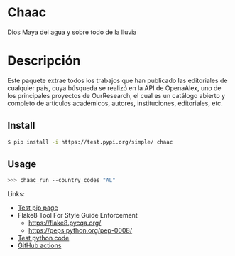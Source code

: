 # Chaac 
Dios Maya del agua y sobre todo de la lluvia

# Descripción
Este paquete extrae todos los trabajos que han publicado las editoriales de cualquier país, cuya búsqueda se realizó en la API de OpenaAlex, uno de los principales proyectos de OurResearch,  el cual es un catálogo abierto y completo de artículos académicos, autores, instituciones, editoriales, etc.
## Install
```bash
$ pip install -i https://test.pypi.org/simple/ chaac
```
## Usage

```bash
>>> chaac_run --country_codes "AL"

```

Links:
* [Test pip page](https://test.pypi.org/project/desoper/)
* Flake8 Tool For Style Guide Enforcement
  * https://flake8.pycqa.org/ 
  * https://peps.python.org/pep-0008/
* [Test python code](https://docs.pytest.org/en/7.1.x/)
* [GitHub actions](https://help.github.com/en/actions/language-and-framework-guides/using-python-with-github-actions)
